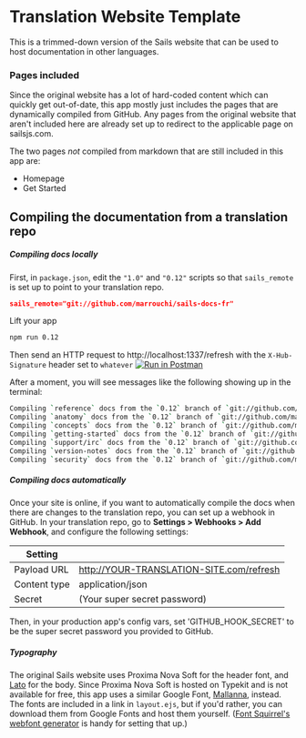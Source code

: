 # Translation Website Template

This is a trimmed-down version of the Sails website that can be used to host documentation in other languages.

### Pages included

Since the original website has a lot of hard-coded content which can quickly get out-of-date, this app mostly just includes the pages that are dynamically compiled from GitHub. Any pages from the original website that aren't included here are already set up to redirect to the applicable page on sailsjs.com.

The two pages _not_ compiled from markdown that are still included in this app are:

+ Homepage
+ Get Started


## Compiling the documentation from a translation repo

##### Compiling docs locally

First, in `package.json`, edit the `"1.0"` and `"0.12"` scripts so that `sails_remote` is set up to point to your translation repo.

```json
sails_remote="git://github.com/marrouchi/sails-docs-fr"
```

Lift your app

```bash
npm run 0.12
```

Then send an HTTP request to http://localhost:1337/refresh with the `X-Hub-Signature` header set to `whatever`
[![Run in Postman](https://s3.amazonaws.com/postman-static/run-button.png)](https://www.getpostman.com/run-collection/0b8126a8c7ae514d8418)

After a moment, you will see messages like the following showing up in the terminal:

```bash
Compiling `reference` docs from the `0.12` branch of `git://github.com/marrouchi/sails-docs-fr`...
Compiling `anatomy` docs from the `0.12` branch of `git://github.com/marrouchi/sails-docs-fr`...
Compiling `concepts` docs from the `0.12` branch of `git://github.com/marrouchi/sails-docs-fr`...
Compiling `getting-started` docs from the `0.12` branch of `git://github.com/marrouchi/sails-docs-fr`...
Compiling `support/irc` docs from the `0.12` branch of `git://github.com/marrouchi/sails-docs-fr`...
Compiling `version-notes` docs from the `0.12` branch of `git://github.com/marrouchi/sails-docs-fr`...
Compiling `security` docs from the `0.12` branch of `git://github.com/marrouchi/sails-docs-fr`...
```

##### Compiling docs automatically

Once your site is online, if you want to automatically compile the docs when there are changes to the translation repo,
you can set up a webhook in GitHub. In your translation repo, go to **Settings > Webhooks > Add Webhook**, and configure the following settings:

| Setting      |                                          |
| ------------ | ---------------------------------------- |
| Payload URL  | http://YOUR-TRANSLATION-SITE.com/refresh |
| Content type | application/json                         |
| Secret       | (Your super secret password)             |

Then, in your production app's config vars, set 'GITHUB_HOOK_SECRET' to be the super secret password you provided to GitHub. 

##### Typography

The original Sails website uses Proxima Nova Soft for the header font, and [Lato](https://fonts.google.com/specimen/Lato) for the body.
Since Proxima Nova Soft is hosted on Typekit and is not available for free, this app uses a similar Google Font, [Mallanna](https://fonts.google.com/specimen/Mallanna?selection.family=Mallanna), instead. The fonts are included in a link in `layout.ejs`, but if you'd rather, you can download them from Google Fonts and host them yourself. ([Font Squirrel's webfont generator](https://www.fontsquirrel.com/tools/webfont-generator) is handy for setting that up.)
